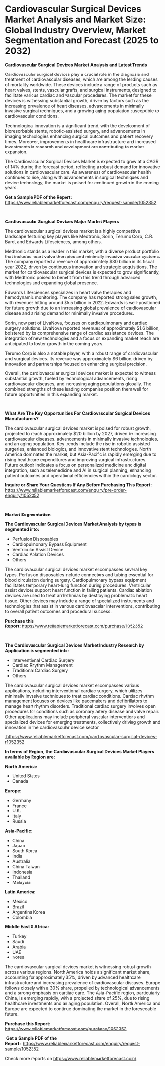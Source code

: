 <p><h1>Cardiovascular Surgical Devices Market Analysis and Market Size: Global Industry Overview, Market Segmentation and Forecast (2025 to 2032)</h1></p><p><strong>Cardiovascular Surgical Devices Market Analysis and Latest Trends</strong></p>
<p><p>Cardiovascular surgical devices play a crucial role in the diagnosis and treatment of cardiovascular diseases, which are among the leading causes of mortality worldwide. These devices include a range of products such as heart valves, stents, vascular grafts, and surgical instruments, designed to facilitate various cardiac and vascular procedures. The market for these devices is witnessing substantial growth, driven by factors such as the increasing prevalence of heart diseases, advancements in minimally invasive surgical techniques, and a growing aging population susceptible to cardiovascular conditions.</p><p>Technological innovation is a significant trend, with the development of bioresorbable stents, robotic-assisted surgery, and advancements in imaging technologies enhancing surgical outcomes and patient recovery times. Moreover, improvements in healthcare infrastructure and increased investments in research and development are contributing to market expansion. </p><p>The Cardiovascular Surgical Devices Market is expected to grow at a CAGR of 14% during the forecast period, reflecting a robust demand for innovative solutions in cardiovascular care. As awareness of cardiovascular health continues to rise, along with advancements in surgical techniques and device technology, the market is poised for continued growth in the coming years.</p></p>
<p><strong>Get a Sample PDF of the Report:&nbsp;</strong> <a href="https://www.reliablemarketforecast.com/enquiry/request-sample/1052352?utm_campaign=2950&utm_medium=2&utm_source=Github&utm_content=ia&utm_term=04032025&utm_id=cardiovascular-surgical-devices">https://www.reliablemarketforecast.com/enquiry/request-sample/1052352</a></p>
<p>&nbsp;</p>
<p><strong>Cardiovascular Surgical Devices Major Market Players</strong></p>
<p><p>The cardiovascular surgical devices market is a highly competitive landscape featuring key players like Medtronic, Sorin, Terumo Corp, C.R. Bard, and Edwards Lifesciences, among others. </p><p>Medtronic stands as a leader in this market, with a diverse product portfolio that includes heart valve therapies and minimally invasive vascular systems. The company reported a revenue of approximately $30 billion in its fiscal year 2022, driven by continuous innovation and strategic acquisitions. The market for cardiovascular surgical devices is expected to grow significantly, with Medtronic poised to benefit from this trend through advanced technologies and expanding global presence.</p><p>Edwards Lifesciences specializes in heart valve therapies and hemodynamic monitoring. The company has reported strong sales growth, with revenues hitting around $5.5 billion in 2022. Edwards is well-positioned for future growth due to an increasing global prevalence of cardiovascular disease and a rising demand for minimally invasive procedures.</p><p>Sorin, now part of LivaNova, focuses on cardiopulmonary and cardiac surgery solutions. LivaNova reported revenues of approximately $1.6 billion, bolstered by its comprehensive range of cardiac assistance devices. The integration of new technologies and a focus on expanding market reach are anticipated to foster growth in the coming years.</p><p>Terumo Corp is also a notable player, with a robust range of cardiovascular and surgical devices. Its revenue was approximately $6 billion, driven by innovation and partnerships focused on enhancing surgical precision.</p><p>Overall, the cardiovascular surgical devices market is expected to witness substantial growth, fueled by technological advancements, rising cardiovascular diseases, and increasing aging populations globally. The combined strengths of these leading companies position them well for future opportunities in this expanding market.</p></p>
<p>&nbsp;</p>
<p><strong>What Are The Key Opportunities For Cardiovascular Surgical Devices Manufacturers?</strong></p>
<p><p>The cardiovascular surgical devices market is poised for robust growth, projected to reach approximately $20 billion by 2027, driven by increasing cardiovascular diseases, advancements in minimally invasive technologies, and an aging population. Key trends include the rise in robotic-assisted surgeries, enhanced biologics, and innovative stent technologies. North America dominates the market, but Asia-Pacific is rapidly emerging due to rising healthcare expenditures and improving surgical infrastructures. Future outlook indicates a focus on personalized medicine and digital integration, such as telemedicine and AI in surgical planning, enhancing patient outcomes and operational efficiencies within the cardiology sector.</p></p>
<p><strong>Inquire or Share Your Questions If Any Before Purchasing This Report:</strong> <a href="https://www.reliablemarketforecast.com/enquiry/pre-order-enquiry/1052352?utm_campaign=2950&utm_medium=2&utm_source=Github&utm_content=ia&utm_term=04032025&utm_id=cardiovascular-surgical-devices">https://www.reliablemarketforecast.com/enquiry/pre-order-enquiry/1052352</a></p>
<p>&nbsp;</p>
<p><strong>Market Segmentation</strong></p>
<p><strong>The Cardiovascular Surgical Devices Market Analysis by types is segmented into:</strong></p>
<p><ul><li>Perfusion Disposables</li><li>Cardiopulmonary Bypass Equipment</li><li>Ventricular Assist Device</li><li>Cardiac Ablation Devices</li><li>Others</li></ul></p>
<p><p>The cardiovascular surgical devices market encompasses several key types. Perfusion disposables include connectors and tubing essential for blood circulation during surgery. Cardiopulmonary bypass equipment facilitates temporary heart-lung function during procedures. Ventricular assist devices support heart function in failing patients. Cardiac ablation devices are used to treat arrhythmias by destroying problematic heart tissue. Other devices may include a range of specialized instruments and technologies that assist in various cardiovascular interventions, contributing to overall patient outcomes and procedural success.</p></p>
<p><strong>Purchase this Report:&nbsp;</strong><a href="https://www.reliablemarketforecast.com/purchase/1052352?utm_campaign=2950&utm_medium=2&utm_source=Github&utm_content=ia&utm_term=04032025&utm_id=cardiovascular-surgical-devices">https://www.reliablemarketforecast.com/purchase/1052352</a></p>
<p>&nbsp;</p>
<p><strong>The Cardiovascular Surgical Devices Market Industry Research by Application is segmented into:</strong></p>
<p><ul><li>Interventional Cardiac Surgery</li><li>Cardiac Rhythm Management</li><li>Traditional Cardiac Surgery</li><li>Others</li></ul></p>
<p><p>The cardiovascular surgical devices market encompasses various applications, including interventional cardiac surgery, which utilizes minimally invasive techniques to treat cardiac conditions. Cardiac rhythm management focuses on devices like pacemakers and defibrillators to manage heart rhythm disorders. Traditional cardiac surgery involves open procedures for conditions such as coronary artery disease and valve repair. Other applications may include peripheral vascular interventions and specialized devices for emerging treatments, collectively driving growth and innovation in the cardiovascular device sector.</p></p>
<p><a href="https://www.reliablemarketforecast.com/cardiovascular-surgical-devices-r1052352?utm_campaign=2950&utm_medium=2&utm_source=Github&utm_content=ia&utm_term=04032025&utm_id=cardiovascular-surgical-devices">&nbsp;https://www.reliablemarketforecast.com/cardiovascular-surgical-devices-r1052352</a></p>
<p><strong>In terms of Region, the Cardiovascular Surgical Devices Market Players available by Region are:</strong></p>
<p>
    <p> <strong> North America: </strong>
        <ul>
            <li>United States</li>
            <li>Canada</li>
        </ul>
        </p> 
    <p> <strong> Europe: </strong>
        <ul>
            <li>Germany</li>
            <li>France</li>
            <li>U.K.</li>
            <li>Italy</li>
            <li>Russia</li>
        </ul>
        </p> 
    <p> <strong> Asia-Pacific: </strong>
        <ul>
            <li>China</li>
            <li>Japan</li>
            <li>South Korea</li>
            <li>India</li>
            <li>Australia</li>
            <li>China Taiwan</li>
            <li>Indonesia</li>
            <li>Thailand</li>
            <li>Malaysia</li>
        </ul>
        </p> 
    <p> <strong> Latin America: </strong>
        <ul>
            <li>Mexico</li>
            <li>Brazil</li>
            <li>Argentina Korea</li>
            <li>Colombia</li>
        </ul>
        </p> 
    <p> <strong> Middle East & Africa: </strong>
        <ul>
            <li>Turkey</li>
            <li>Saudi</li>
            <li>Arabia</li>
            <li>UAE</li>
            <li>Korea</li>
        </ul>
    </p>
    </p>
<p><p>The cardiovascular surgical devices market is witnessing robust growth across various regions. North America holds a significant market share, accounting for approximately 35%, driven by advanced healthcare infrastructure and increasing prevalence of cardiovascular diseases. Europe follows closely with a 30% share, propelled by technological advancements and a strong emphasis on cardiac care. The Asia-Pacific region, particularly China, is emerging rapidly, with a projected share of 25%, due to rising healthcare investments and an aging population. Overall, North America and Europe are expected to continue dominating the market in the foreseeable future.</p></p>
<p><strong>Purchase this Report: </strong><a href="https://www.reliablemarketforecast.com/purchase/1052352?utm_campaign=2950&utm_medium=2&utm_source=Github&utm_content=ia&utm_term=04032025&utm_id=cardiovascular-surgical-devices">https://www.reliablemarketforecast.com/purchase/1052352</a></p>
<p>&nbsp;<strong>Get a Sample PDF of the Report:&nbsp;&nbsp;</strong><a href="https://www.reliablemarketforecast.com/enquiry/request-sample/1052352?utm_campaign=2950&utm_medium=2&utm_source=Github&utm_content=ia&utm_term=04032025&utm_id=cardiovascular-surgical-devices">https://www.reliablemarketforecast.com/enquiry/request-sample/1052352</a></p>
<p><strong></strong></p>
<p>Check more reports on <a href="https://www.reliablemarketforecast.com/?utm_campaign=2950&utm_medium=2&utm_source=Github&utm_content=ia&utm_term=04032025&utm_id=cardiovascular-surgical-devices">https://www.reliablemarketforecast.com/</a></p>